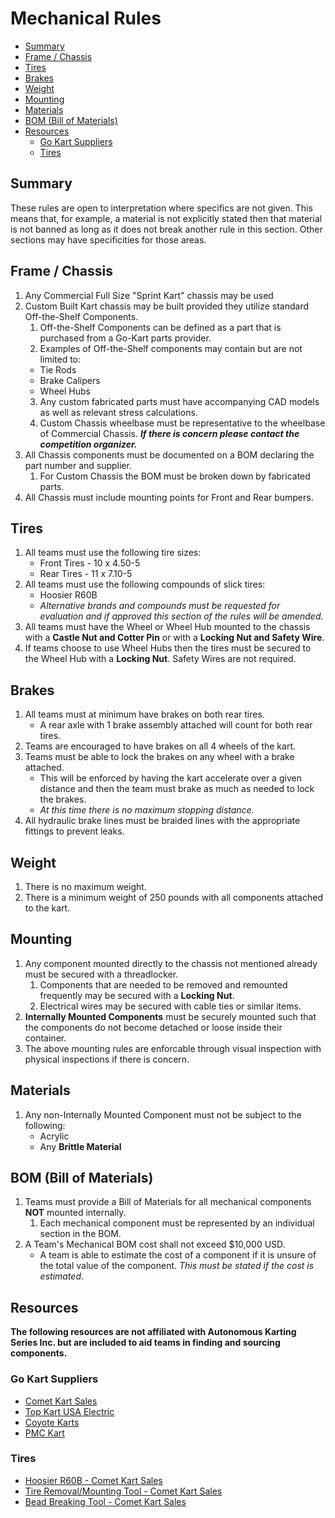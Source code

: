 <!-- omit in toc -->
# Mechanical Rules


- [Summary](#summary)
- [Frame / Chassis](#frame--chassis)
- [Tires](#tires)
- [Brakes](#brakes)
- [Weight](#weight)
- [Mounting](#mounting)
- [Materials](#materials)
- [BOM (Bill of Materials)](#bom-bill-of-materials)
- [Resources](#resources)
  - [Go Kart Suppliers](#go-kart-suppliers)
  - [Tires](#tires-1)

## Summary

These rules are open to interpretation where specifics are not given. This means that, for example, a material is not explicitly stated then that material is not banned as long as it does not break another rule in this section. Other sections may have specificities for those areas.

## Frame / Chassis

 1. Any Commercial Full Size "Sprint Kart" chassis may be used
 2. Custom Built Kart chassis may be built provided they utilize standard Off-the-Shelf Components.
    1. Off-the-Shelf Components can be defined as a part that is purchased from a Go-Kart parts provider.
    2. Examples of Off-the-Shelf components may contain but are not limited to:
      * Tie Rods
      * Brake Calipers
      * Wheel Hubs
    3. Any custom fabricated parts must have accompanying CAD models as well as relevant stress calculations.
    4. Custom Chassis wheelbase must be representative to the wheelbase of Commercial Chassis. **_If there is concern please contact the competition organizer._**
 3. All Chassis components must be documented on a BOM declaring the part number and supplier.
    1. For Custom Chassis the BOM must be broken down by fabricated parts.
 4. All Chassis must include mounting points for Front and Rear bumpers.

## Tires

 1. All teams must use the following tire sizes:
    * Front Tires - 10 x 4.50-5
    * Rear Tires - 11 x 7.10-5
 2. All teams must use the following compounds of slick tires:
    * Hoosier R60B
    * _Alternative brands and compounds must be requested for evaluation and if approved this section of the rules will be amended._
 3. All teams must have the Wheel or Wheel Hub mounted to the chassis with a __Castle Nut and Cotter Pin__ or with a __Locking Nut and Safety Wire__.
 4. If teams choose to use Wheel Hubs then the tires must be secured to the Wheel Hub with a __Locking Nut__. Safety Wires are not required.

## Brakes

 1. All teams must at minimum have brakes on both rear tires.
    * A rear axle with 1 brake assembly attached will count for both rear tires.
 2. Teams are encouraged to have brakes on all 4 wheels of the kart.
 3. Teams must be able to lock the brakes on any wheel with a brake attached.
    * This will be enforced by having the kart accelerate over a given distance and then the team must brake as much as needed to lock the brakes.
    * _At this time there is no maximum stopping distance._
 4. All hydraulic brake lines must be braided lines with the appropriate fittings to prevent leaks.

## Weight

 1. There is no maximum weight.
 2. There is a minimum weight of 250 pounds with all components attached to the kart.

## Mounting

 1. Any component mounted directly to the chassis not mentioned already must be secured with a threadlocker.
    1. Components that are needed to be removed and remounted frequently may be secured with a __Locking Nut__.
    2. Electrical wires may be secured with cable ties or similar items.
 2. __Internally Mounted Components__ must be securely mounted such that the components do not become detached or loose inside their container.
 3. The above mounting rules are enforcable through visual inspection with physical inspections if there is concern.

## Materials

 1. Any non-Internally Mounted Component must not be subject to the following:
    * Acrylic
    * Any __Brittle Material__

## BOM (Bill of Materials)

 1. Teams must provide a Bill of Materials for all mechanical components __NOT__ mounted internally.
    1. Each mechanical component must be represented by an individual section in the BOM.
 2. A Team's Mechanical BOM cost shall not exceed $10,000 USD.
    * A team is able to estimate the cost of a component if it is unsure of the total value of the component. _This must be stated if the cost is estimated_.

## Resources

__The following resources are not affiliated with Autonomous Karting Series Inc. but are included to aid teams in finding and sourcing components.__

### Go Kart Suppliers

 * [Comet Kart Sales](https://cometkartsales.com/)
 * [Top Kart USA Electric](http://topkartusa.net/electric/)
 * [Coyote Karts](https://coyotekarts.com/)
 * [PMC Kart](https://www.pmckart.com/)

### Tires

 * [Hoosier R60B - Comet Kart Sales](https://cometkartsales.com/Hoosier-R60B-10x4.50-11x7.10-5-Slick-Tire-Set.html)
 * [Tire Removal/Mounting Tool - Comet Kart Sales](https://cometkartsales.com/Economy-Tire-Pryr-Tire-Removal-and-Mounting-Tool.html)
 * [Bead Breaking Tool - Comet Kart Sales](https://cometkartsales.com/Economy-Tire-Pryr-Tire-Removal-and-Mounting-Tool.html)
